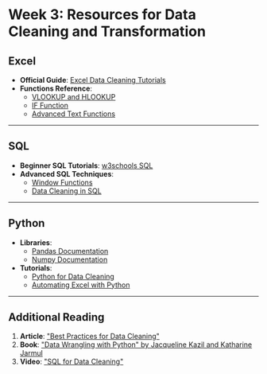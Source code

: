 # Week 3: Resources for Data Cleaning and Transformation

## Excel
- **Official Guide**: [Excel Data Cleaning Tutorials](https://support.microsoft.com/en-us/excel)
- **Functions Reference**:
  - [VLOOKUP and HLOOKUP](https://support.microsoft.com/en-us/excel/vlookup-function)
  - [IF Function](https://support.microsoft.com/en-us/excel/if-function)
  - [Advanced Text Functions](https://exceljet.net/functions)

---

## SQL
- **Beginner SQL Tutorials**: [w3schools SQL](https://www.w3schools.com/sql/)
- **Advanced SQL Techniques**:
  - [Window Functions](https://mode.com/sql-tutorial/sql-window-functions/)
  - [Data Cleaning in SQL](https://towardsdatascience.com/sql-for-data-cleaning-b8cf90a5e4c5)

---

## Python
- **Libraries**:
  - [Pandas Documentation](https://pandas.pydata.org/docs/)
  - [Numpy Documentation](https://numpy.org/doc/)
- **Tutorials**:
  - [Python for Data Cleaning](https://realpython.com/pandas-cleaning-data/)
  - [Automating Excel with Python](https://realpython.com/openpyxl-excel-spreadsheets-python/)

---

## Additional Reading
1. **Article**: ["Best Practices for Data Cleaning"](https://www.dataquest.io/blog/data-cleaning/)
2. **Book**: ["Data Wrangling with Python" by Jacqueline Kazil and Katharine Jarmul](https://www.oreilly.com/library/view/data-wrangling-with/9781491948811/)
3. **Video**: ["SQL for Data Cleaning"](https://www.youtube.com/watch?v=h6OTc3C0o7k)

